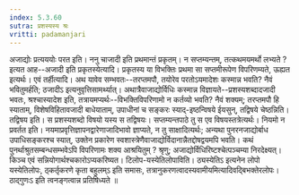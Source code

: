 ```yaml
---
index: 5.3.60
sutra: प्रशस्यस्य श्रः
vritti: padamanjari
---
```


 अजाद्योः प्रत्यययोः परत इति। ननु चाजादी इति प्रथमान्तं प्रकृतम्। न सप्तम्यन्तम्, तत्कथमयमर्थो लभ्यते ? इत्यत आह--अजादी इति प्रकृतस्येत्यादि। प्रकृतस्य या विभक्तिः प्रथमा सा सप्तमीरूपेण विपरिणम्यते, ऊह्यत इत्यर्थः। एवं तर्हीत्यादि। अथ यावेव सम्भवतः--तरप्तमपौ, तयोरेव परतोऽयमादेशः कस्मान्न भवति? नैवं भवितुमर्हति; ठजादीऽ इत्यनुवृत्तिसामर्थ्यात्। अथात्रैवाजाद्योर्विधिः कस्मान्न विज्ञायते--प्रशस्यशब्दादजादी भवतः, श्रश्चास्यादेश इति, तत्रायमप्यर्थः--विभक्तिविपरिणामो न कर्तव्यो भवति? नैवं शक्यम्; तरप्तमपौ हि स्याताम्, विशेषविहितावजादी बाधेयाताम्, उपाधीनां च सङ्करः स्याद्-इष्ठन्विषये ईयसुन्, तद्विषये चेष्ठन्निति। तद्विषय इति। स प्रशस्यशब्दो विषयो यस्य स तद्विषयः। सप्तम्यन्तपाठे तु स एव विषयस्तत्रेत्यर्थः। नियमो न प्रवर्तत इति। नयमाप्रवृत्तिज्ञापनद्वारेणाजादिभावो ज्ञाप्यते, न तु साक्षादित्यर्थः; अन्यथा पुनरनजाद्योर्बाध उपाधिसङ्करश्च स्यात्, उक्तेन प्रकारेण स्वशास्त्रेणैवाजाद्योर्विदानान्नैतद्दोषद्वयमपि भवति। कथं पुनर्थाश्रुतसम्बन्धसम्भवेऽपि विपरिणामः शक्य आश्रयितुम् ? श्रृणु; अजाद्योर्विधिरिष्टश्चेत्पञ्चम्या निरदेक्ष्यत्। किञ्च एवं सन्नियोगार्थश्चकारोऽप्यकरिष्यत। टिलोप-यस्येतिलोपाविति। ठ्यस्येतिऽ इत्यनेन लोपो यस्येतिलोपः, ठ्कर्तृकरणे कृता बहुलम्ऽ इति समासः, तत्रानुकरणत्वादस्यवामीयमित्यादिवद्बिभक्तेरलोपः। ठाद्गुणःऽ इति त्वनङ्गत्वान्न प्रतिषिध्यते ॥